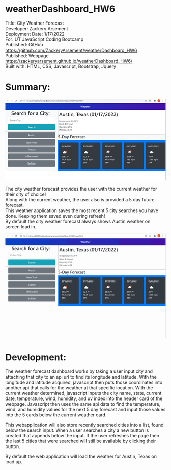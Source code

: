 # weatherDashboard_HW6
Title: City Weather Forecast \
Developer: Zackery Arsement \
Deployment Date:  1/17/2022 \
For:  UT JavaScript Coding Bootcamp \
Published: GitHub <https://github.com/ZackeryArsement/weatherDashboard_HW6> \
Published: Webpage <https://zackeryarsement.github.io/weatherDashboard_HW6/> \
Built with: HTML, CSS, Javascript, Bootstrap, Jquery


# Summary: 

![Coding Quiz](https://github.com/ZackeryArsement/weatherDashboard_HW6/blob/main/assets/images/weatherForecast.png)

The city weather forecast provides the user with the current weather for their city of choice! \
Along with the current weather, the user also is provided a 5 day future forecast. \
This weather application saves the most recent 5 city searches you have done. Keeping them saved even during refresh! \
By default the city weather forecast always shows Austin weather on screen load in.

![Coding Quiz](https://github.com/ZackeryArsement/weatherDashboard_HW6/blob/main/assets/images/weatherForecast.gif)

# Development:
The weather forecast dashboard works by taking a user input city and attaching that city to an api url to find its longitude and latitude. With the longitude and latitude acquired, javascript then puts those coordinates into another api that calls for the weather at that specific location. With the current weather determined, javascript inputs the city name, state, current date, temperature, wind, humidity, and uv index into the header card of the webpage. Javascript then uses the same api data to find the temperature, wind, and humidity values for the next 5 day forecast and input those values into the 5 cards below the current weather card.

This webapplication will also store recently searched cities into a list, found below the search input. When a user searches a city a new button is created that appends below the input. If the user refreshes the page then the last 5 cities that were searched will still be available by clicking their button.

By default the web application will load the weather for Austin, Texas on load up.